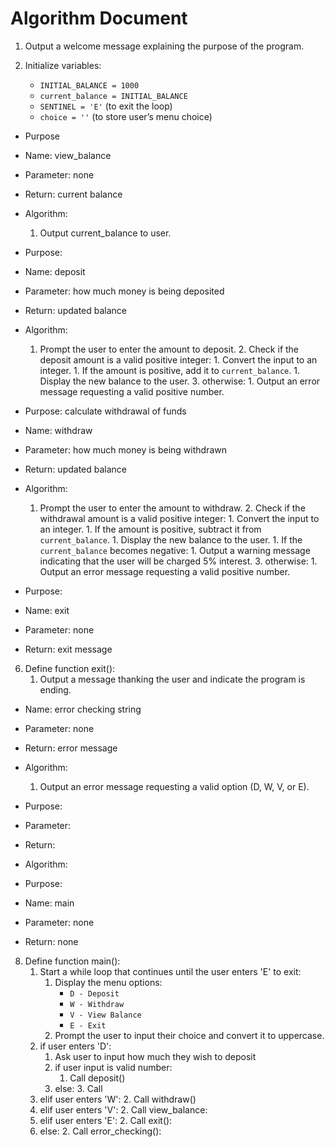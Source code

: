 # Algorithm Document

1. Output a welcome message explaining the purpose of the program.

2. Initialize variables:
    - `INITIAL_BALANCE = 1000`
    - `current_balance = INITIAL_BALANCE`
    - `SENTINEL = 'E'` (to exit the loop)
    - `choice = ''` (to store user’s menu choice)

- Purpose
- Name: view_balance
- Parameter: none
- Return: current balance
- Algorithm:
  1. Output current_balance to user.

- Purpose: 
- Name: deposit 
- Parameter: how much money is being deposited
- Return: updated balance
- Algorithm:
    1. Prompt the user to enter the amount to deposit.
       2. Check if the deposit amount is a valid positive integer:
            1. Convert the input to an integer.
            1. If the amount is positive, add it to `current_balance`.
            1. Display the new balance to the user.
       3. otherwise:
             1. Output an error message requesting a valid positive number.

- Purpose: calculate withdrawal of funds 
- Name: withdraw
- Parameter: how much money is being withdrawn
- Return: updated balance
- Algorithm:
   1. Prompt the user to enter the amount to withdraw.
       2. Check if the withdrawal amount is a valid positive integer:
            1. Convert the input to an integer.
            1. If the amount is positive, subtract it from `current_balance`.
            1. Display the new balance to the user.
            1. If the `current_balance` becomes negative:
                 1.  Output a warning message indicating that the user will be charged 5% interest.
          3. otherwise:
             1. Output an error message requesting a valid positive number.

- Purpose:
- Name: exit
- Parameter: none
- Return: exit message
6. Define function exit(): 
    1. Output a message thanking the user and indicate the program is ending.

- Name: error checking string 
- Parameter: none
- Return: error message
- Algorithm: 
  1. Output an error message requesting a valid option (D, W, V, or E). 

- Purpose:
- Parameter:
- Return:
- Algorithm:

- Purpose:
- Name: main
- Parameter: none
- Return: none
8. Define function main():
    1. Start a while loop that continues until the user enters 'E' to exit:
       1. Display the menu options:
           - `D - Deposit`
           - `W - Withdraw`
           - `V - View Balance`
           - `E - Exit`
       2. Prompt the user to input their choice and convert it to uppercase.
    1. if user enters 'D':
       1. Ask user to input how much they wish to deposit
       2. if user input is valid number:
          1. Call deposit()
       2. else: 
          3. Call 
    1. elif user enters 'W':
       2. Call withdraw()
    1. elif user enters 'V':
       2. Call view_balance:
    1. elif user enters 'E':
       2. Call exit():
    1. else:
       2. Call error_checking():